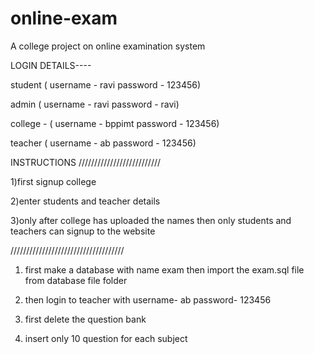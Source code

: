# online-exam
A college project on online examination system 





LOGIN DETAILS----

student ( username - ravi password - 123456)

admin ( username - ravi password - ravi)

college - ( username - bppimt password - 123456)

teacher ( username - ab password - 123456)



INSTRUCTIONS
//////////////////////////

1)first signup college

2)enter students and teacher details

3)only after college has uploaded the names then only students and teachers can signup to the website




////////////////////////////////////
1) first make a database with name exam then import the exam.sql file from database file folder

2) then login to teacher with username- ab password- 123456

3) first delete the question bank

4) insert only 10 question for each subject
